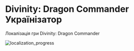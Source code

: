 # Divinity: Dragon Commander Українізатор

Локалізація гри Divinity: Dragon Commander

![localization_progress](https://img.shields.io/badge/localization_progress-6.70%25-white)
